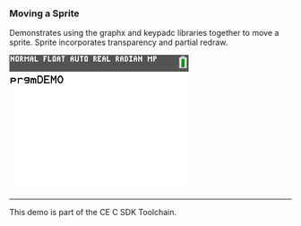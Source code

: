 ### Moving a Sprite

Demonstrates using the graphx and keypadc libraries together to move a sprite.
Sprite incorporates transparency and partial redraw.

![Screenshot](screenshot.png)

---

This demo is part of the CE C SDK Toolchain.
